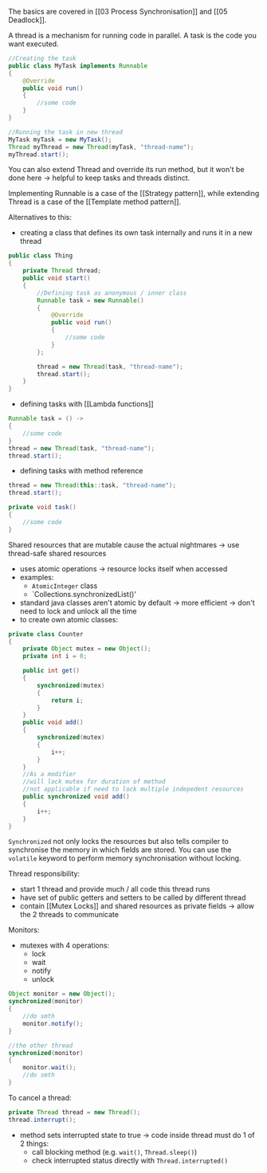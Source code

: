 The basics are covered in [[03 Process Synchronisation]] and [[05 Deadlock]].

A thread is a mechanism for running code in parallel. A task is the code you want executed.

```java
//Creating the task
public class MyTask implements Runnable
{
	@Override
	public void run()
	{
		//some code
	}
}

//Running the task in new thread
MyTask myTask = new MyTask();
Thread myThread = new Thread(myTask, "thread-name");
myThread.start();
```
You can also extend Thread and override its run method, but it won't be done here -> helpful to keep tasks and threads distinct.

Implementing Runnable is a case of the [[Strategy pattern]], while extending Thread is a case of the [[Template method pattern]].

Alternatives to this:
- creating a class that defines its own task internally and runs it in a new thread
```java
public class Thing
{
	private Thread thread;
	public void start()
	{
		//Defining task as anonymous / inner class
		Runnable task = new Runnable()
		{
			@Override
			public void run()
			{
				//some code
			}
		};

		thread = new Thread(task, "thread-name");
		thread.start();
	}
}
```
- defining tasks with [[Lambda functions]]
```java
Runnable task = () ->
{
	//some code
}
thread = new Thread(task, "thread-name");
thread.start();
```
- defining tasks with method reference
```java
thread = new Thread(this::task, "thread-name");
thread.start();

private void task()
{
	//some code
}
```

Shared resources that are mutable cause the actual nightmares -> use thread-safe shared resources 
- uses atomic operations -> resource locks itself when accessed
- examples:
	- `AtomicInteger` class
	- `Collections.synchronizedList()'
- standard java classes aren't atomic by default -> more efficient -> don't need to lock and unlock all the time
- to create own atomic classes:
```java
private class Counter
{
	private Object mutex = new Object();
	private int i = 0;

	public int get()
	{
		synchronized(mutex)
		{
			return i;
		}
	}
	public void add()
	{
		synchronized(mutex)
		{
			i++;
		}
	}
	//As a modifier
	//will lock mutex for duration of method
	//not applicable if need to lock multiple indepedent resources
	public synchronized void add()
	{
		i++;
	}
}
```
`Synchronized` not only locks the resources but also tells compiler to synchronise the memory in which fields are stored.
You can use the `volatile` keyword to perform memory synchronisation without locking.

Thread responsibility:
- start 1 thread and provide much / all code this thread runs
- have set of public getters and setters to be called by different thread
- contain [[Mutex Locks]] and shared resources as private fields -> allow the 2 threads to communicate

Monitors:
- mutexes with 4 operations:
	- lock
	- wait
	- notify
	- unlock
```java
Object monitor = new Object();
synchronized(monitor)
{
	//do smth
	monitor.notify();
}

//the other thread
synchronized(monitor)
{
	monitor.wait();
	//do smth
}
```

To cancel a thread:
```java
private Thread thread = new Thread();
thread.interrupt();
```
- method sets interrupted state to true -> code inside thread must do 1 of 2 things:
	- call blocking method (e.g. `wait()`, `Thread.sleep()`)
	- check interrupted status directly with `Thread.interrupted()`

